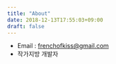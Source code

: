 ```yaml
---
title: "About"
date: 2018-12-13T17:55:03+09:00
draft: false
---
```


* Email : frenchofkiss@gmail.com
* 작가지방 개발자
